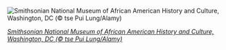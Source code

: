 
![Smithsonian National Museum of African American History and Culture, Washington, DC (© tse Pui Lung/Alamy)](https://cn.bing.com//th?id=OHR.IronworkFacade_EN-US5302409957_1920x1080.jpg&rf=LaDigue_1920x1080.jpg&pid=hp)

*[Smithsonian National Museum of African American History and Culture, Washington, DC (© tse Pui Lung/Alamy)](https://www.bing.com/search?q=Smithsonian+National+Museum+of+African+American+History+and+Culture&form=hpcapt&filters=HpDate%3a%2220210201_0800%22)*
